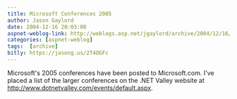 ```yaml
---
title: Microsoft Conferences 2005
author: Jason Gaylord
date: 2004-12-16 20:03:00
aspnet-weblog-link: http://weblogs.asp.net/jgaylord/archive/2004/12/16/323067.aspx
categories: [aspnet-weblog]
tags:  [archive]
bitly: https://jasong.us/2T4OGFc
---
```


Microsoft's 2005 conferences have been posted to Microsoft.com. I've placed a list of the larger conferences on the .NET Valley website at http://www.dotnetvalley.com/events/default.aspx.